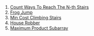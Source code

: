 1) [Count Ways To Reach The N-th Stairs](https://bit.ly/3t1Sjyx)
2) [Frog Jump](https://bit.ly/3JPcoOx)
3) [Min Cost Climbing Stairs](https://leetcode.com/problems/min-cost-climbing-stairs/description/)
4) [House Robber](https://leetcode.com/problems/house-robber/description/)
5) [Maximum Product Subarray](https://leetcode.com/problems/maximum-product-subarray/description/)
